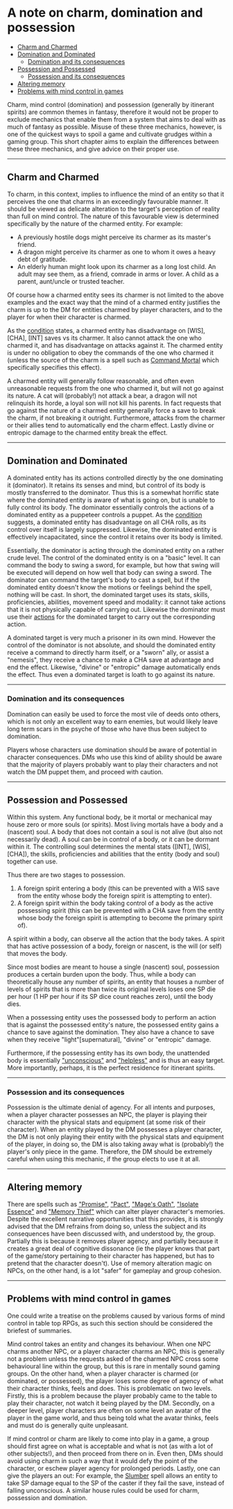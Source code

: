 # A note on charm, domination and possession

- [Charm and Charmed](#charm-and-charmed)
- [Domination and Dominated](#domination-and-dominated)
  - [Domination and its consequences](#domination-and-its-consequences)
- [Possession and Possessed](#possession-and-possessed)
  - [Possession and its consequences](#possession-and-its-consequences)
- [Altering memory ](#altering-memory)
- [Problems with mind control in games](#problems-with-mind-control-in-games)

Charm, mind control (domination) and possession (generally by itinerant spirits) are common themes in fantasy, therefore it would not be proper to exclude mechanics that enable them from a system that aims to deal with as much of fantasy as possible. Misuse of these three mechanics, however, is one of the quickest ways to spoil a game and cultivate grudges within a gaming group. This short chapter aims to explain the differences between these three mechanics, and give advice on their proper use.

___
## Charm and Charmed

To charm, in this context, implies to influence the mind of an entity so that it perceives the one that charms in an exceedingly favourable manner. It should be viewed as delicate alteration to the target's perception of reality than full on mind control. The nature of this favourable view is determined specifically by the nature of the charmed entity. For example:

- A previously hostile dogs might perceive its charmer as its master's friend.
- A dragon might perceive its charmer as one to whom it owes a heavy debt of gratitude.
- An elderly human might look upon its charmer as a long lost child. An adult may see them, as a friend, comrade in arms or lover. A child as a parent, aunt/uncle or trusted teacher.

Of course how a charmed entity sees its charmer is not limited to the above examples and the exact way that the mind of a charmed entity justifies the charm is up to the DM for entities charmed by player characters, and to the player for when their character is charmed.

As the [condition](10-conditions-types.md#charmed) states, a charmed entity has disadvantage on [WIS], [CHA], [INT] saves vs its charmer. It also cannot attack the one who charmed it, and has disadvantage on attacks against it. The charmed entity is under no obligation to obey the commands of the one who charmed it (unless the source of the charm is a spell such as [Command Mortal](08-spell-list.md#command-mortal) which specifically specifies this effect).

A charmed entity will generally follow reasonable, and often even unreasonable requests from the one who charmed it, but will not go against its nature. A cat will (probably!) not attack a bear, a dragon will not relinquish its horde, a loyal son will not kill his parents. In fact requests that go against the nature of a charmed entity generally force a save to break the charm, if not breaking it outright. Furthermore, attacks from the charmer or their allies tend to automatically end the charm effect. Lastly divine or entropic damage to the charmed entity break the effect.

___
## Domination and Dominated

A dominated entity has its actions controlled directly by the one dominating it (dominator). It retains its senses and mind, but control of its body is mostly transferred to the dominator. Thus this is a somewhat horrific state where the dominated entity is aware of what is going on, but is unable to fully control its body. The dominator essentially controls the actions of a dominated entity as a puppeteer controls a puppet. As the [condition](10-conditions-types.md#dominated) suggests, a dominated entity has disadvantage on all CHA rolls, as its control over itself is largely suppressed. Likewise, the dominated entity is effectively incapacitated, since the control it retains over its body is limited.

Essentially, the dominator is acting through the dominated entity on a rather crude level. The control of the dominated entity is on a "basic" level. It can command the body to swing a sword, for example, but how that swing will be executed will depend on how well that body can swing a sword. The dominator can command the target's body to cast a spell, but if the dominated entity doesn't know the motions or feelings behind the spell, nothing will be cast. In short, the dominated target uses its stats, skills, proficiencies, abilities, movement speed and modality: it cannot take actions that it is not physically capable of carrying out. Likewise the dominator must use their [actions](04-combat.md#actions-in-combat) for the dominated target to carry out the corresponding action.

A dominated target is very much a prisoner in its own mind. However the control of the dominator is not absolute, and should the dominated entity receive a command to directly harm itself, or a "sworn" ally, or assist a "nemesis", they receive a chance to make a CHA save at advantage and end the effect. Likewise, "divine" or "entropic" damage automatically ends the effect. Thus even a dominated target is loath to go against its nature.

___
### Domination and its consequences

Domination can easily be used to force the most vile of deeds onto others, which is not only an excellent way to earn enemies, but would likely leave long term scars in the psyche of those who have thus been subject to domination.

Players whose characters use domination should be aware of potential in character consequences. DMs who use this kind of ability should be aware that the majority of players probably want to play their characters and not watch the DM puppet them, and proceed with caution.

___
## Possession and Possessed

Within this system. Any functional body, be it mortal or mechanical may house zero or more souls (or spirits). Most living mortals have a body and a (nascent) soul. A body that does not contain a soul is not alive (but also not necessarily dead). A soul can be in control of a body, or it can be dormant within it. The controlling soul determines the mental stats ([INT], [WIS],[CHA]), the skills, proficiencies and abilities that the entity (body and soul) together can use.

Thus there are two stages to possession.

1. A foreign spirit entering a body (this can be prevented with a WIS save from the entity whose body the foreign spirit is attempting to enter).
2. A foreign spirit within the body taking control of a body as the active possessing spirit (this can be prevented with a CHA save from the entity whose body the foreign spirit is attempting to become the primary spirit of).

A spirit within a body, can observe all the action that the body takes. A spirit that has active possession of a body, foreign or nascent, is the will (or self) that moves the body.

Since most bodies are meant to house a single (nascent) soul, possession produces a certain burden upon the body. Thus, while a body can theoretically house any number of spirits, an entity that houses a number of levels of spirits that is more than twice its original levels loses one SP die per hour (1 HP per hour if its SP dice count reaches zero), until the body dies.

When a possessing entity uses the possessed body to perform an action that is against the possessed entity's nature, the possessed entity gains a chance to save against the domination. They also have a chance to save when they receive "light"[supernatural], "divine" or "entropic" damage.

Furthermore, if the possessing entity has its own body, the unattended body is essentially ["unconscious"](10-conditions-types.md#unconscious) and ["helpless"](10-conditions-types.md#helpless) and is thus an easy target. More importantly, perhaps, it is the perfect residence for itinerant spirits.

___
### Possession and its consequences

Possession is the ultimate denial of agency. For all intents and purposes, when a player character possesses an NPC, the player is playing their character with the physical stats and equipment (at some risk of their character). When an entity played by the DM possesses a player character, the DM is not only playing their entity with the physical stats and equipment of the player, in doing so, the DM is also taking away what is (probably!) the player's only piece in the game. Therefore, the DM should be extremely careful when using this mechanic, if the group elects to use it at all. 

___
## Altering memory

There are spells such as ["Promise"](08-spell-list.md#promise), ["Pact"](08-spell-list.md#pact), ["Mage's Oath"](08-spell-list.md#mages-oath), ["Isolate Essence"](08-spell-list.md#isolate-essence) and ["Memory Thief"](08-spell-list.md#memory-thief) which can alter player character's memories. Despite the excellent narrative opportunities that this provides, it is strongly advised that the DM refrains from doing so, unless the subject and its consequences have been discussed with, and understood by, the group. Partially this is because it removes player agency, and partially because it creates a great deal of cognitive dissonance (ie the player knows that part of the game/story pertaining to their character has happened, but has to pretend that the character doesn't). Use of memory alteration magic on NPCs, on the other hand, is a lot "safer" for gameplay and group cohesion.

___
## Problems with mind control in games

One could write a treatise on the problems caused by various forms of mind control in table top RPGs, as such this section should be considered the briefest of summaries.

Mind control takes an entity and changes its behaviour. When one NPC charms another NPC, or a player character charms an NPC, this is generally not a problem unless the requests asked of the charmed NPC cross some behavioural line within the group, but this is rare in mentally sound gaming groups. On the other hand, when a player character is charmed (or dominated, or possessed), the player loses some degree of agency of what their character thinks, feels and does. This is problematic on two levels. Firstly, this is a problem because the player probably came to the table to play their character, not watch it being played by the DM. Secondly, on a deeper level, player characters are often on some level an avatar of the player in the game world, and thus being told what the avatar thinks, feels and must do is generally quite unpleasant.

If mind control or charm are likely to come into play in a game, a group should first agree on what is acceptable and what is not (as with a lot of other subjects!), and then proceed from there on in. Even then, DMs should avoid using charm in such a way that it would defy the point of the character, or eschew player agency for prolonged periods. Lastly, one can give the players an out: For example, the [Slumber](08-spell-list.md#slumber) spell allows an entity to take SP damage equal to the SP of the caster if they fail the save, instead of falling unconscious. A similar house rules could be used for charm, possession and domination.


